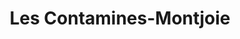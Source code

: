 ---
title: Les Contamines-Montjoie
url: /les-contamines-montjoie/
latitude: 45.811
longitude: 6.724
---
